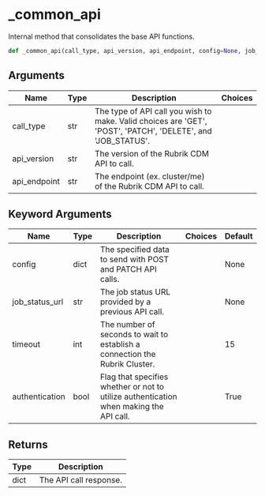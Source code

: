 # _common_api

Internal method that consolidates the base API functions.
```py
def _common_api(call_type, api_version, api_endpoint, config=None, job_status_url=None, timeout=15, authentication=True)
```

## Arguments
| Name        | Type | Description                                                                 | Choices |
|-------------|------|-----------------------------------------------------------------------------|---------|
| call_type  | str  | The type of API call you wish to make. Valid choices are 'GET', 'POST', 'PATCH', 'DELETE', and 'JOB_STATUS'. |         |
| api_version  | str  | The version of the Rubrik CDM API to call. |         |
| api_endpoint  | str  | The endpoint (ex. cluster/me) of the Rubrik CDM API to call. |         |
## Keyword Arguments
| Name        | Type | Description                                                                 | Choices | Default |
|-------------|------|-----------------------------------------------------------------------------|---------|---------|
| config  | dict  | The specified data to send with POST and PATCH API calls.  |         |    None     |
| job_status_url  | str  | The job status URL provided by a previous API call.  |         |    None     |
| timeout  | int  | The number of seconds to wait to establish a connection the Rubrik Cluster.  |         |    15     |
| authentication  | bool  | Flag that specifies whether or not to utilize authentication when making the API call.  |         |    True     |

## Returns
| Type | Description                                                                                   |
|------|-----------------------------------------------------------------------------------------------|
| dict  | The API call response. |
